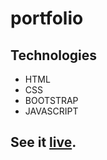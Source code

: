 # portfolio

## Technologies

- HTML
- CSS
- BOOTSTRAP
- JAVASCRIPT

## See it [live](https://github.com/botirmasharipov/portfolio.git).

